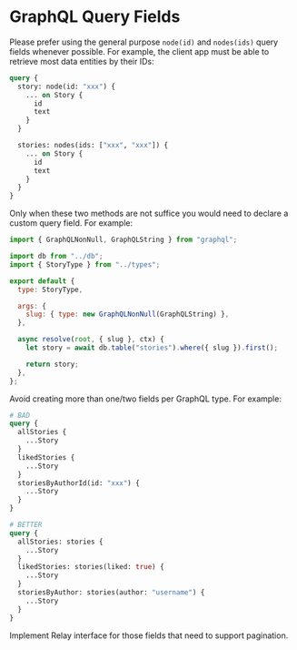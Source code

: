 # GraphQL Query Fields

Please prefer using the general purpose `node(id)` and `nodes(ids)` query fields
whenever possible. For example, the client app must be able to retrieve most data
entities by their IDs:

```graphql
query {
  story: node(id: "xxx") {
    ... on Story {
      id
      text
    }
  }

  stories: nodes(ids: ["xxx", "xxx"]) {
    ... on Story {
      id
      text
    }
  }
}
```

Only when these two methods are not suffice you would need to declare a custom
query field. For example:

```js
import { GraphQLNonNull, GraphQLString } from "graphql";

import db from "../db";
import { StoryType } from "../types";

export default {
  type: StoryType,

  args: {
    slug: { type: new GraphQLNonNull(GraphQLString) },
  },

  async resolve(root, { slug }, ctx) {
    let story = await db.table("stories").where({ slug }).first();

    return story;
  },
};
```

Avoid creating more than one/two fields per GraphQL type. For example:

```graphql
# BAD
query {
  allStories {
    ...Story
  }
  likedStories {
    ...Story
  }
  storiesByAuthorId(id: "xxx") {
    ...Story
  }
}

# BETTER
query {
  allStories: stories {
    ...Story
  }
  likedStories: stories(liked: true) {
    ...Story
  }
  storiesByAuthor: stories(author: "username") {
    ...Story
  }
}
```

Implement Relay interface for those fields that need to support pagination.
